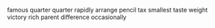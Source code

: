 famous quarter quarter rapidly arrange pencil tax smallest taste weight victory rich parent difference occasionally